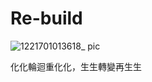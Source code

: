 # Re-build

![1221701013618_ pic](https://github.com/zmk5566/Re-build/assets/98451647/de2f92cb-dd0c-4146-98b3-de386ae1a468)


化化輪迴重化化，生生轉變再生生
